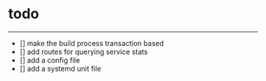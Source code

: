 # todo

* * *

- [] make the build process transaction based
- [] add routes for querying service stats
- [] add a config file
- [] add a systemd unit file
